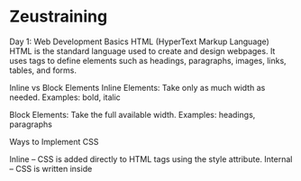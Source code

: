 # Zeustraining

Day 1: Web Development Basics
HTML (HyperText Markup Language)
HTML is the standard language used to create and design webpages.
It uses tags to define elements such as headings, paragraphs, images, links, tables, and forms.

Inline vs Block Elements
Inline Elements:
Take only as much width as needed.
Examples:  bold, italic

Block Elements:
Take the full available width.
Examples: headings, paragraphs

Ways to Implement CSS

Inline – CSS is added directly to HTML tags using the style attribute.
Internal – CSS is written inside <style> tags in the <head> section of the HTML file.
External – CSS is written in a separate .css file and linked using the <link> tag.

Preferred method: External CSS – It separates style from content, improves reusability, maintainability, and readability.


CSS Selectors
Element Selector – Selects all elements of a specific type.
Example: p { color: red; }

Class Selector – Selects all elements with a given class.
Example: .box { padding: 10px; }

ID Selector – Selects a single unique element.
Example: #header { background: black; }

Ways to Add JavaScript

Inline – JS is added directly within HTML tags using events like onclick.
Internal – JS code is written inside <script> tags in the HTML file.
External – JS code is written in a separate .js file and linked using <script src="script.js"></script>.

Preferred method: External JS – It keeps code modular, reusable, cleaner, and more readable.


Day 2:

Tips for keep CSS organized
- always use SASS
- write your HTML before CSS
- organize your component using BEM
- Don't reference IDs in CSS
- use GitHub CS guidelines
- avoid using <i>!important</i>
- use bootstrap only when needed
- keep HTML simple and readable


Tips for web fonts
- always use veriable fonts
- preload your fonts for speed 
- self host fonts for fast , privacy and control

Day 3:
Frontend: Polishing UI Components
 
Focused on replicating every small detail of the given design template.
Paid close attention to:
Padding, spacing, and alignment
Font sizing and weight
Rounded corners and shadows
Used proper <div> containers to structure the layout logically and ensure responsiveness.

Goal: Make the component look and feel identical to the original, pixel by pixel.


Main Task:Calculating Large Factorials (like 1000!)
Problem:
JavaScript cannot handle extremely large numbers like 1000! using standard Number or BigInt alone for educational simulations.

Solution: Use an Array to Store Each Digit
To compute large factorials:
We store the number as an array of digits in reverse order.
Example: 1234 is stored as [1,2,3,4].

This allows:
Digit-by-digit multiplication
Manual carry-over (like doing multiplication on paper)

Optimization: Store More Than One Digit Per Array Element
Instead of one digit per slot, store blocks of digits
Example:
12345678 is  stored as [12,34,56,78].
Use base 10^9 (i.e., 1 billion) for each array element.

Benefits:
Reduces array size
Speeds up multiplication

Day 4:

Learned about CSS Grid and Flexbox, and how they work.
Used this knowledge to create a basic grid container with various styled boxes.
Also learned about Bootstrap – an open-source CSS framework that provides pre-made components for building responsive and modern web interfaces easily.
